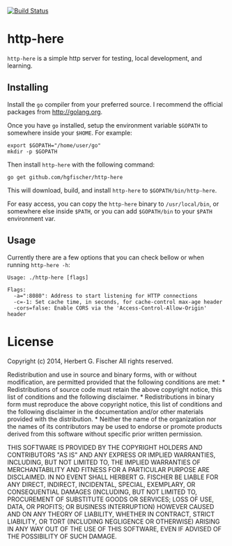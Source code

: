 [![Build Status](https://drone.io/github.com/hgfischer/http-here/status.png)](https://drone.io/github.com/hgfischer/http-here/latest)

# http-here

`http-here` is a simple http server for testing, local development, and learning.

## Installing

Install the `go` compiler from your preferred source. I recommend the official packages from http://golang.org.

Once you have `go` installed, setup the environment variable `$GOPATH` to somewhere inside your `$HOME`. For example:

```
export $GOPATH="/home/user/go"
mkdir -p $GOPATH
```

Then install `http-here` with the following command:

```
go get github.com/hgfischer/http-here
```

This will download, build, and install `http-here` to `$GOPATH/bin/http-here`.

For easy access, you can copy the `http-here` binary to `/usr/local/bin`, or somewhere else inside `$PATH`, or you
can add `$GOPATH/bin` to your `$PATH` environment var.

## Usage

Currently there are a few options that you can check bellow or when running `http-here -h`:

```
Usage: ./http-here [flags]

Flags:
  -a=":8080": Address to start listening for HTTP connections
  -c=-1: Set cache time, in seconds, for cache-control max-age header
  -cors=false: Enable CORS via the 'Access-Control-Allow-Origin' header
```

# License 

Copyright (c) 2014, Herbert G. Fischer
All rights reserved.

Redistribution and use in source and binary forms, with or without
modification, are permitted provided that the following conditions are met:
    * Redistributions of source code must retain the above copyright
      notice, this list of conditions and the following disclaimer.
    * Redistributions in binary form must reproduce the above copyright
      notice, this list of conditions and the following disclaimer in the
      documentation and/or other materials provided with the distribution.
    * Neither the name of the organization nor the
      names of its contributors may be used to endorse or promote products
      derived from this software without specific prior written permission.

THIS SOFTWARE IS PROVIDED BY THE COPYRIGHT HOLDERS AND CONTRIBUTORS "AS IS" AND
ANY EXPRESS OR IMPLIED WARRANTIES, INCLUDING, BUT NOT LIMITED TO, THE IMPLIED
WARRANTIES OF MERCHANTABILITY AND FITNESS FOR A PARTICULAR PURPOSE ARE
DISCLAIMED. IN NO EVENT SHALL HERBERT G. FISCHER BE LIABLE FOR ANY
DIRECT, INDIRECT, INCIDENTAL, SPECIAL, EXEMPLARY, OR CONSEQUENTIAL DAMAGES
(INCLUDING, BUT NOT LIMITED TO, PROCUREMENT OF SUBSTITUTE GOODS OR SERVICES;
LOSS OF USE, DATA, OR PROFITS; OR BUSINESS INTERRUPTION) HOWEVER CAUSED AND
ON ANY THEORY OF LIABILITY, WHETHER IN CONTRACT, STRICT LIABILITY, OR TORT
(INCLUDING NEGLIGENCE OR OTHERWISE) ARISING IN ANY WAY OUT OF THE USE OF THIS
SOFTWARE, EVEN IF ADVISED OF THE POSSIBILITY OF SUCH DAMAGE.

